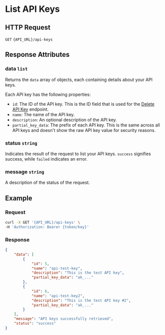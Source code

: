 # List API Keys

## HTTP Request

`GET` `{API_URL}/api-keys`

## Response Attributes

### data `list`

Returns the `data` array of objects, each containing details about your API keys.

Each API key has the following properties:
- `id`: The ID of the API key. This is the ID field that is used for the [Delete API Key](Delete_API_Key.md) endpoint.
- `name`: The name of the API key.
- `description`: An optional description of the API key.
- `partial_key_data`: The prefix of each API key. This is the same across all API keys and doesn't show the raw API key value for security reasons.

### status `string`

Indicates the result of the request to list your API keys. `success` signifies success, while `failed` indicates an error.

### message `string`

A description of the status of the request.

## Example

### Request

```bash
curl -X GET '{API_URL}/api-keys' \
-H 'Authorization: Bearer {token/key}'
```

### Response

```json
{
    "data": [
        {
            "id": 5,
            "name": "api-test-key",
            "description": "This is the test API key",
            "partial_key_data": "ak_..."
        },
        {
            "id": 6,
            "name": "api-test-key2",
            "description": "This is the test API key #2",
            "partial_key_data": "ak_..."
        }
    ],
    "message": "API keys successfully retrieved",
    "status": "success"
}
```